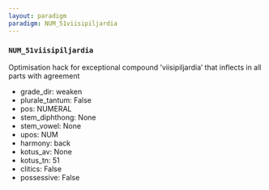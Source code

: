 ```yaml
---
layout: paradigm
paradigm: NUM_51viisipiljardia
---
```

### ` NUM_51viisipiljardia `

Optimisation hack for exceptional compound ’viisipiljardia’ that inflects in all parts with agreement
* grade_dir: weaken
* plurale_tantum: False
* pos: NUMERAL
* stem_diphthong: None
* stem_vowel: None
* upos: NUM
* harmony: back
* kotus_av: None
* kotus_tn: 51
* clitics: False
* possessive: False
